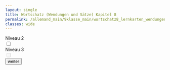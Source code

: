 ```yaml
---
layout: single
title: Wortschatz (Wendungen und Sätze) Kapitel 8
permalink: /allemand_main/9klasse_main/wortschatz8_lernkarten_wendungen
classes: wide
---
```


<head>
  <meta charset="UTF-8">
  <meta name="viewport" content="width=device-width, initial-scale=1.0">
  <link rel="stylesheet" href="{{ site.baseurl }}/assets/css/style_flashcards_levels.css">
</head>

<div class="container">
  <div class="switch-container">
    <div>
      <div class="switch-label">Niveau 2</div>
      <label class="switch">
        <input type="checkbox" id="level-2-toggle">
        <span class="slider round"></span>
      </label>
    </div>
    <div>
      <div class="switch-label">Niveau 3</div>
      <label class="switch">
        <input type="checkbox" id="level-3-toggle" disabled>
        <span class="slider round"></span>
      </label>
    </div>
  </div>
  <div class="flashcard-container">
    <div class="flashcard" onclick="flipCard()">
      <div class="front" id="front-side"></div>
      <div class="back" id="back-side"></div>
    </div>
  </div>
  <button onclick="nextMember()">weiter</button>
</div>

<script>
// Define the flashcard data variable and field names
const flashcardData = {{ site.data.w9.wortschatz_9_8_wendungen | jsonify }};
const varFront = 'fr';
const varBack = 'de';

let currentMemberIndex = Math.floor(Math.random() * flashcardData.length);
let selectedLevels = [1]; // By default, only level 1 is selected

// Initialize the flashcard with the first member's data
function initializeFlashcard() {
  updateFlashcard();
}

function updateFlashcard() {
  const filteredData = flashcardData.filter(item => selectedLevels.includes(parseInt(item.level)));
  if (filteredData.length === 0) {
    document.getElementById('front-side').innerText = 'No data available for selected level(s).';
    document.getElementById('back-side').innerText = '';
    return;
  }
  const randomIndex = Math.floor(Math.random() * filteredData.length);
  const member = filteredData[randomIndex];
  document.getElementById('front-side').innerText = member[varFront];
  setTimeout(() => {
    document.getElementById('back-side').innerText = member[varBack];
  }, 300); // delay updating content to allow flip animation to complete
}

function flipCard() {
  document.querySelector('.flashcard').classList.toggle('flipped');
}

function getRandomMember() {
  const filteredData = flashcardData.filter(item => selectedLevels.includes(parseInt(item.level)));
  let randomIndex;
  do {
    randomIndex = Math.floor(Math.random() * filteredData.length);
  } while (randomIndex === currentMemberIndex);
  return randomIndex;
}

function nextMember() {
  if (document.querySelector('.flashcard').classList.contains('flipped')) {
    document.querySelector('.flashcard').classList.remove('flipped');
  }
  currentMemberIndex = getRandomMember();
  updateFlashcard();
}

// Function to toggle levels based on slider state
const level2Toggle = document.getElementById('level-2-toggle');
const level3Toggle = document.getElementById('level-3-toggle');

level2Toggle.addEventListener('change', function() {
  if (this.checked) {
    if (!selectedLevels.includes(2)) {
      selectedLevels.push(2);
    }
    level3Toggle.disabled = false;
  } else {
    selectedLevels = selectedLevels.filter(level => level !== 2 && level !== 3);
    level3Toggle.checked = false;
    level3Toggle.disabled = true;
  }
  updateFlashcard();
});

level3Toggle.addEventListener('change', function() {
  if (this.checked) {
    if (!selectedLevels.includes(3)) {
      selectedLevels.push(3);
    }
  } else {
    selectedLevels = selectedLevels.filter(level => level !== 3);
  }
  updateFlashcard();
});

// Initialize the flashcard when the page loads
document.addEventListener('DOMContentLoaded', initializeFlashcard);
</script>
